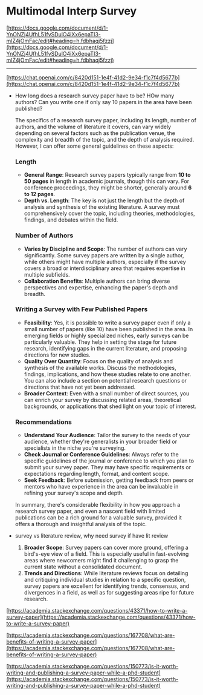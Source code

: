 # Multimodal Interp Survey

[https://docs.google.com/document/d/1-YnONZj4UfhL51fvSDulO4iXx6epaTI3-mIZ4jOmFac/edit#heading=h.fdbhaqj5fzzj](https://docs.google.com/document/d/1-YnONZj4UfhL51fvSDulO4iXx6epaTI3-mIZ4jOmFac/edit#heading=h.fdbhaqj5fzzj)

---

[https://chat.openai.com/c/8420d151-1e4f-41d2-9e34-f1c7f4d5677b](https://chat.openai.com/c/8420d151-1e4f-41d2-9e34-f1c7f4d5677b)

- How long does a research survey paper have to be? HOw many authors? Can you write one if only say 10 papers in the area have been published?
    
    The specifics of a research survey paper, including its length, number of authors, and the volume of literature it covers, can vary widely depending on several factors such as the publication venue, the complexity and breadth of the topic, and the depth of analysis required. However, I can offer some general guidelines on these aspects:
    
    ### Length
    
    - **General Range**: Research survey papers typically range from **10 to 50 pages** in length in academic journals, though this can vary. For conference proceedings, they might be shorter, generally around **6 to 12 pages**.
    - **Depth vs. Length**: The key is not just the length but the depth of analysis and synthesis of the existing literature. A survey must comprehensively cover the topic, including theories, methodologies, findings, and debates within the field.
    
    ### Number of Authors
    
    - **Varies by Discipline and Scope**: The number of authors can vary significantly. Some survey papers are written by a single author, while others might have multiple authors, especially if the survey covers a broad or interdisciplinary area that requires expertise in multiple subfields.
    - **Collaboration Benefits**: Multiple authors can bring diverse perspectives and expertise, enhancing the paper's depth and breadth.
    
    ### Writing a Survey with Few Published Papers
    
    - **Feasibility**: Yes, it is possible to write a survey paper even if only a small number of papers (like 10) have been published in the area. In emerging fields or highly specialized niches, early surveys can be particularly valuable. They help in setting the stage for future research, identifying gaps in the current literature, and proposing directions for new studies.
    - **Quality Over Quantity**: Focus on the quality of analysis and synthesis of the available works. Discuss the methodologies, findings, implications, and how these studies relate to one another. You can also include a section on potential research questions or directions that have not yet been addressed.
    - **Broader Context**: Even with a small number of direct sources, you can enrich your survey by discussing related areas, theoretical backgrounds, or applications that shed light on your topic of interest.
    
    ### Recommendations
    
    - **Understand Your Audience**: Tailor the survey to the needs of your audience, whether they're generalists in your broader field or specialists in the niche you're surveying.
    - **Check Journal or Conference Guidelines**: Always refer to the specific guidelines of the journal or conference to which you plan to submit your survey paper. They may have specific requirements or expectations regarding length, format, and content scope.
    - **Seek Feedback**: Before submission, getting feedback from peers or mentors who have experience in the area can be invaluable in refining your survey's scope and depth.
    
    In summary, there's considerable flexibility in how you approach a research survey paper, and even a nascent field with limited publications can be a rich ground for a valuable survey, provided it offers a thorough and insightful analysis of the topic.
    
- survey vs literature review, why need survey if have lit review
    1. **Broader Scope**: Survey papers can cover more ground, offering a bird's-eye view of a field. This is especially useful in fast-evolving areas where newcomers might find it challenging to grasp the current state without a consolidated document.
    2. **Trends and Directions**: While literature reviews focus on detailing and critiquing individual studies in relation to a specific question, survey papers are excellent for identifying trends, consensus, and divergences in a field, as well as for suggesting areas ripe for future research.
    

[https://academia.stackexchange.com/questions/43371/how-to-write-a-survey-paper](https://academia.stackexchange.com/questions/43371/how-to-write-a-survey-paper)

[https://academia.stackexchange.com/questions/167708/what-are-benefits-of-writing-a-survey-paper](https://academia.stackexchange.com/questions/167708/what-are-benefits-of-writing-a-survey-paper)

[https://academia.stackexchange.com/questions/150773/is-it-worth-writing-and-publishing-a-survey-paper-while-a-phd-student](https://academia.stackexchange.com/questions/150773/is-it-worth-writing-and-publishing-a-survey-paper-while-a-phd-student)